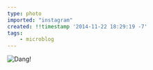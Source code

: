 ```yaml
---
type: photo
imported: "instagram"
created: !!timestamp '2014-11-22 18:29:19 -7'
tags:
    - microblog
---
```

![Dang!](/media/images/photos/2014/11/7c2d070e6956e0e784aee12cbfabd35d.jpg)

